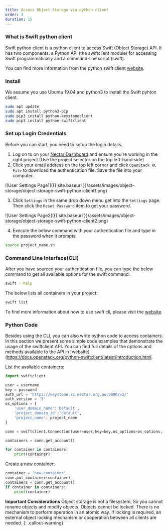 ```yaml
---
title: Access Object Storage via python client
order: 4
duration: 15
---
```


### What is Swift python client

Swift python client is a python client to access Swift (Object Storage) API. It has two components: a Python API (the swiftclient module) for accessing Swift programmatically and a command-line script (swift).

You can find more information from the python swift client [website](https://github.com/openstack/python-swiftclient).

### Install

We assume you use Ubuntu 19.04 and python3 to install the Swift pyhton client.

```bash
sudo apt update
sudo apt install python3-pip
sudo pip3 install python-keystoneclient
sudo pip3 install python-swiftclient
```

### Set up Login Credentials

Before you can start, you need to setup the login details.

1. Log on to on your [Nectar Dashboard](https://dashboard.rc.nectar.org.au) and ensure you're working in the right project (Use the project selector on the top left-hand side)
2. Click your email address on the top left corner and click `OpenStack RC File` to download the authentication file. Save the file into your computer.

![User Settings Page1]({{ site.baseurl }}/assets/images/object-storage/object-storage-swift-python-client1.png)

3. Click `Settings` in the same drop down menu get into the `Settings` page. Then click the `Reset Password` item to get your password.

![User Settings Page2]({{ site.baseurl }}/assets/images/object-storage/object-storage-swift-python-client2.png)


4. Execute the below command with your authentication file and type in the password when it prompts.

```bash
source project_name.sh
```

### Command Line Interface(CLI)

After you have sourced your authentication file, you can type the below command to get all available options for the swift command:

```bash
swift --help
```

The below lists all containers in your project:

```bash
swift list
```

To find more information about how to use swift cli, please visit the [website](https://docs.openstack.org/python-swiftclient/latest/cli/index.html).

### Python Code
Besides using the CLI, you can also write python code to access containers. In this section we present some simple code examples that demonstrate the usage of the swiftclient API. You can find full details of the options and methods available to the API in [website](https://docs.openstack.org/python-swiftclient/latest/introduction.html.

List the available containers:

```python
import swiftclient

user = username
key = password
auth_url = 'https://keystone.rc.nectar.org.au:5000/v3/'
auth_version = '3'
os_options = {
    'user_domain_name':'Default',
    'project_domain_id':'default',
    'project_name': project_name
}

conn = swiftclient.Connection(user=user,key=key,os_options=os_options, auth_version=auth_version,authurl=auth_url)

containers = conn.get_account()

for container in containers:
    print(container)
```

Create a new container:
```python
container = 'new-container'
conn.put_container(container)
containers = conn.get_account()
if container in containers:
    print(container)
```

**Important Considerations**
Object storage is not a filesystem, So you cannot rename objects and modify objects.
Objects cannot be locked. There is no mechanism to perform operation in an atomic way. If locking is required, an external object locking mechanism or cooperation between all clients are needed. 
{: .callout-warning}